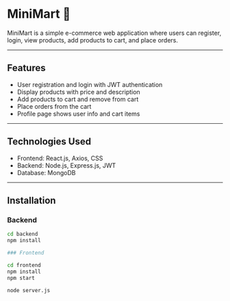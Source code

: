 # MiniMart 🛒

MiniMart is a simple e-commerce web application where users can register, login, view products, add products to cart, and place orders.  

---

## Features

- User registration and login with JWT authentication
- Display products with price and description
- Add products to cart and remove from cart
- Place orders from the cart
- Profile page shows user info and cart items

---

## Technologies Used

- Frontend: React.js, Axios, CSS  
- Backend: Node.js, Express.js, JWT  
- Database: MongoDB  

---

## Installation

### Backend

```bash
cd backend
npm install

### Frontend

cd frontend
npm install
npm start

node server.js
